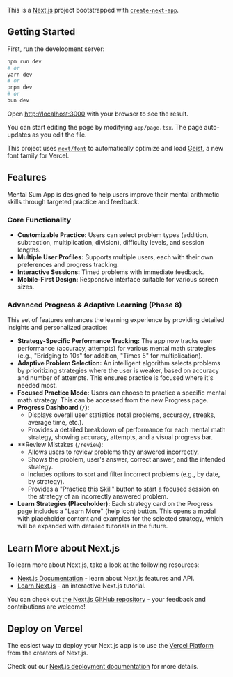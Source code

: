This is a [Next.js](https://nextjs.org) project bootstrapped with [`create-next-app`](https://nextjs.org/docs/app/api-reference/cli/create-next-app).

## Getting Started

First, run the development server:

```bash
npm run dev
# or
yarn dev
# or
pnpm dev
# or
bun dev
```

Open [http://localhost:3000](http://localhost:3000) with your browser to see the result.

You can start editing the page by modifying `app/page.tsx`. The page auto-updates as you edit the file.

This project uses [`next/font`](https://nextjs.org/docs/app/building-your-application/optimizing/fonts) to automatically optimize and load [Geist](https://vercel.com/font), a new font family for Vercel.

## Features

Mental Sum App is designed to help users improve their mental arithmetic skills through targeted practice and feedback.

### Core Functionality

- **Customizable Practice:** Users can select problem types (addition, subtraction, multiplication, division), difficulty levels, and session lengths.
- **Multiple User Profiles:** Supports multiple users, each with their own preferences and progress tracking.
- **Interactive Sessions:** Timed problems with immediate feedback.
- **Mobile-First Design:** Responsive interface suitable for various screen sizes.

### Advanced Progress & Adaptive Learning (Phase 8)

This set of features enhances the learning experience by providing detailed insights and personalized practice:

- **Strategy-Specific Performance Tracking:** The app now tracks user performance (accuracy, attempts) for various mental math strategies (e.g., "Bridging to 10s" for addition, "Times 5" for multiplication).
- **Adaptive Problem Selection:** An intelligent algorithm selects problems by prioritizing strategies where the user is weaker, based on accuracy and number of attempts. This ensures practice is focused where it's needed most.
- **Focused Practice Mode:** Users can choose to practice a specific mental math strategy. This can be accessed from the new Progress page.
- **Progress Dashboard (`/`):**
  - Displays overall user statistics (total problems, accuracy, streaks, average time, etc.).
  - Provides a detailed breakdown of performance for each mental math strategy, showing accuracy, attempts, and a visual progress bar.
- \*\*Review Mistakes (`/review`):
  - Allows users to review problems they answered incorrectly.
  - Shows the problem, user's answer, correct answer, and the intended strategy.
  - Includes options to sort and filter incorrect problems (e.g., by date, by strategy).
  - Provides a "Practice this Skill" button to start a focused session on the strategy of an incorrectly answered problem.
- **Learn Strategies (Placeholder):** Each strategy card on the Progress page includes a "Learn More" (help icon) button. This opens a modal with placeholder content and examples for the selected strategy, which will be expanded with detailed tutorials in the future.

## Learn More about Next.js

To learn more about Next.js, take a look at the following resources:

- [Next.js Documentation](https://nextjs.org/docs) - learn about Next.js features and API.
- [Learn Next.js](https://nextjs.org/learn) - an interactive Next.js tutorial.

You can check out [the Next.js GitHub repository](https://github.com/vercel/next.js) - your feedback and contributions are welcome!

## Deploy on Vercel

The easiest way to deploy your Next.js app is to use the [Vercel Platform](https://vercel.com/new?utm_medium=default-template&filter=next.js&utm_source=create-next-app&utm_campaign=create-next-app-readme) from the creators of Next.js.

Check out our [Next.js deployment documentation](https://nextjs.org/docs/app/building-your-application/deploying) for more details.
